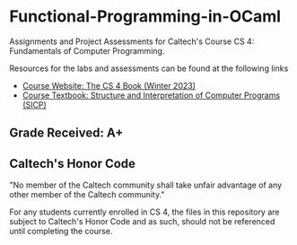 # Functional-Programming-in-OCaml
Assignments and Project Assessments for Caltech's Course CS 4: Fundamentals of Computer Programming.

Resources for the labs and assessments can be found at the following links
- [Course Website: The CS 4 Book (Winter 2023)](https://mvanier.github.io/cs4/Winter2023/book/)
- [Course Textbook: Structure and Interpretation of Computer Programs (SICP)](https://mitp-content-server.mit.edu/books/content/sectbyfn/books_pres_0/6515/sicp.zip/full-text/book/book-Z-H-4.html)

## Grade Received: A+

## Caltech's Honor Code
"No member of the Caltech community shall take unfair advantage of any other member of the Caltech community."

For any students currently enrolled in CS 4, the files in this repository are subject to Caltech's Honor Code and as such, should not be referenced until completing the course.
